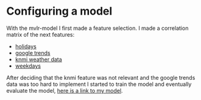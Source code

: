 # Configuring a model

With the mvlr-model I first made a feature selection. I made a correlation matrix of the next features:
- [holidays](https://github.com/Laurinevdstolpe/minor-data-science/blob/main/predictive%20analytics/2021-01-12.png)
- [google trends](https://github.com/Laurinevdstolpe/minor-data-science/blob/main/predictive%20analytics/2021-01-12%20(1).png)
- [knmi weather data](https://github.com/Laurinevdstolpe/minor-data-science/blob/main/predictive%20analytics/2021-01-12%20(2).png)
- [weekdays](https://github.com/Laurinevdstolpe/minor-data-science/blob/main/predictive%20analytics/2021-01-12%20(3).png)

After deciding that the knmi feature was not relevant and the google trends data was too hard to implement I started to train the model and eventually evaluate the model, [here is a link to my model](https://github.com/Laurinevdstolpe/minor-data-science/blob/main/predictive%20analytics/MVLR%20klant%20153%20(2).ipynb).



